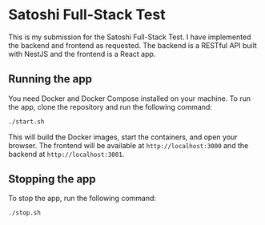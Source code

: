 # Satoshi Full-Stack Test

This is my submission for the Satoshi Full-Stack Test. I have implemented the backend and frontend as requested. The backend is a RESTful API built with NestJS and the frontend is a React app.

## Running the app

You need Docker and Docker Compose installed on your machine. To run the app, clone the repository and run the following command:

```bash
./start.sh
```

This will build the Docker images, start the containers, and open your browser.
The frontend will be available at `http://localhost:3000` and the backend at `http://localhost:3001`.

## Stopping the app

To stop the app, run the following command:

```bash
./stop.sh
```
